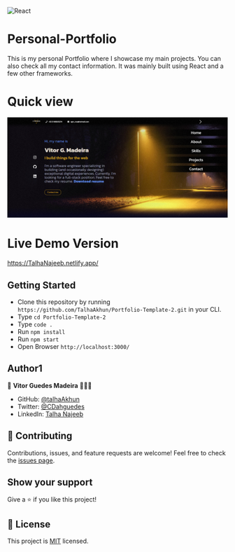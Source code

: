 
![React](https://img.shields.io/badge/react-%2320232a.svg?style=for-the-badge&logo=react&logoColor=%2361DAFB)
# Personal-Portfolio 

This is my personal Portfolio where I showcase my main projects. You can also check all my contact information. It was mainly built using React and a few other frameworks.

# Quick view

![](./src/assets/images/applicationshowcase.png)

# Live Demo Version

https://TalhaNajeeb.netlify.app/

## Getting Started

- Clone this repository by running `https://github.com/TalhaAkhun/Portfolio-Template-2.git` in your CLI.
- Type `cd Portfolio-Template-2`
- Type `code .`
- Run `npm install`
- Run `npm start`
- Open Browser `http://localhost:3000/`

## Author1

👤 **Vitor Guedes Madeira** 🧑🏻‍💻
- GitHub: [@talhaAkhun](https://github.com/TalhaAkhun)
- Twitter: [@CDahguedes](https://twitter.com/)
- LinkedIn: [Talha Najeeb](https://www.linkedin.com/in/TalhaNajeeb/)

## 🤝 Contributing

Contributions, issues, and feature requests are welcome!
Feel free to check the [issues page](https://github.com/TalhaAkhun/Portfolio-Template-2/issues).

## Show your support

Give a ⭐️ if you like this project!

## 📝 License

This project is [MIT](./MIT.md) licensed.
